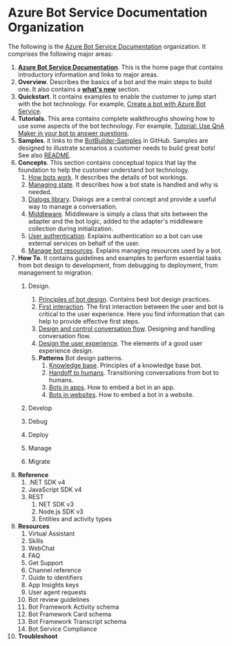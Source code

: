 # Azure Bot Service Documentation Organization  

The following is the [Azure Bot Service Documentation](https://docs.microsoft.com/en-us/azure/bot-service/?view=azure-bot-service-4.0) organization. It comprises the following major areas: 

1. **[Azure Bot Service Documentation](https://docs.microsoft.com/en-us/azure/bot-service/?view=azure-bot-service-4.0)**. This is the home page that contains introductory information and links to major areas.
1. **Overview**. Describes the basics of a bot and the main steps to build one. It also contains a **[what's new](https://docs.microsoft.com/en-us/azure/bot-service/what-is-new?view=azure-bot-service-4.0)** section.
1. **Quickstart**. It contains examples to enable the customer to jump start with the bot technology. For example, [Create a bot with Azure Bot Service](https://docs.microsoft.com/en-us/azure/bot-service/bot-service-quickstart?view=azure-bot-service-4.0).
1. **Tutorials**. This area contains complete walkthroughs showing how to use some aspects of the bot technology. For example, [Tutorial: Use QnA Maker in your bot to answer questions](https://docs.microsoft.com/en-us/azure/bot-service/bot-builder-tutorial-add-qna?view=azure-bot-service-4.0&tabs=csharp).
1. **Samples**. it links to the [BotBuilder-Samples](https://github.com/Microsoft/BotBuilder-Samples/blob/master/README.md) in GitHub. Samples are designed to illustrate scenarios a customer needs to build great bots! See also [README](https://github.com/Microsoft/BotBuilder-Samples/blob/master/README.md).
1. **Concepts**. This section contains conceptual topics that lay the foundation to help the customer understand bot technology.
    1. [How bots work](https://docs.microsoft.com/en-us/azure/bot-service/bot-builder-basics?view=azure-bot-service-4.0&tabs=csharp). It describes the details of bot workings.  
    1. [Managing state](https://docs.microsoft.com/en-us/azure/bot-service/bot-builder-concept-state?view=azure-bot-service-4.0
). It describes how a bot state is handled and why is needed.
    1. [Dialogs library](https://docs.microsoft.com/en-us/azure/bot-service/bot-builder-concept-dialog?view=azure-bot-service-4.0
). Dialogs are a central concept and provide a useful way to manage a conversation.
    1. [Middleware](). Middleware is simply a class that sits between the adapter and the bot logic, added to the adapter's middleware collection during initialization.
    1. [User authentication](https://docs.microsoft.com/en-us/azure/bot-service/bot-builder-concept-authentication?view=azure-bot-service-4.0). Explains  authentication so a bot can use external services on behalf of the user.   
    1. [Manage bot resources](https://docs.microsoft.com/en-us/azure/bot-service/bot-file-basics?view=azure-bot-service-4.0&tabs=csharp). Explains managing resources used by a bot.
1. **How To**. It contains guidelines and examples to perform essential tasks from bot design to development, from debugging to deployment, from management to migration.
    1. Design. 
        1. [Principles of bot design](https://docs.microsoft.com/en-us/azure/bot-service/bot-service-design-principles?view=azure-bot-service-4.0). Contains best bot design practices. 
        1. [First interaction](https://docs.microsoft.com/en-us/azure/bot-service/bot-service-design-first-interaction?view=azure-bot-service-4.0). The first interaction between the user and bot is critical to the user experience. Here you find information that can help to provide effective first steps.  
        1. [Design and control conversation flow](https://docs.microsoft.com/en-us/azure/bot-service/bot-service-design-conversation-flow?view=azure-bot-service-4.0). Designing and handling conversation flow.
        1. [Design the user experience](https://docs.microsoft.com/en-us/azure/bot-service/bot-service-design-user-experience?view=azure-bot-service-4.0). The elements of a good user experience design.  
        1. **Patterns** Bot design patterns.
            1. [Knowledge base](https://docs.microsoft.com/en-us/azure/bot-service/bot-service-design-pattern-knowledge-base?view=azure-bot-service-4.0). Principles of a knowledge base bot.  
            1. [Handoff to humans](https://docs.microsoft.com/en-us/azure/bot-service/bot-service-design-pattern-handoff-human?view=azure-bot-service-4.0). Transitioning conversations from bot to humans.
            1. [Bots in apps](https://docs.microsoft.com/en-us/azure/bot-service/bot-service-design-pattern-embed-app?view=azure-bot-service-4.0). How to embed a bot in an app.
            1. [Bots in websites](https://docs.microsoft.com/en-us/azure/bot-service/bot-service-design-pattern-embed-web-site?view=azure-bot-service-4.0). How to embed a bot in a website. 

    1. Develop
    1. Debug
    1. Deploy
    1. Manage
    1. Migrate
1. **Reference**
    1. .NET SDK v4
    1. JavaScript SDK v4
    1. REST
        1. NET SDK v3
        1. Node.js SDK v3
        1. Entities and activity types
1. **Resources**
    1. Virtual Assistant
    1. Skills
    1. WebChat
    1. FAQ
    1. Get Support
    1. Channel reference
    1. Guide to identifiers
    1. App Insights keys
    1. User agent requests
    1. Bot review guidelines
    1. Bot Framework Activity schema
    1. Bot Framework Card schema
    1. Bot Framework Transcript schema
    1. Bot Service Compliance
1. **Troubleshoot**





 
